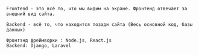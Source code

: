 	Frontend - это всё то, что мы видим на экране. Фронтенд отвечает за внешний вид сайта.

	Backend - всё то, что находится позади сайта (Весь основной код, базы данных)

	Фронтэнд фреймворки : Node.js, React.js
	Backend: Django, Laravel